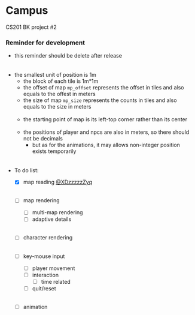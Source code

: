 # Campus
CS201 BK project #2  
   
### Reminder for development
- this reminder should be delete after release   
    <br><br/>
- the smallest unit of position is 1m
    - the block of each tile is 1m*1m
    - the offset of map ```mp_offset``` represents the offset in tiles and also equals to the offest in meters
    - the size of map ```mp_size``` represents the counts in tiles and also equals to the size in meters
    <br><br/>
    - the starting point of map is its left-top corner rather than its center
    <br><br/>
    - the positions of player and npcs are also in meters, so there should not be decimals
      - but as for the animations, it may allows non-integer position exists temporarily   
    <br><br/>
- To do list:
    - [x] map reading [@XDzzzzzZyq](https://github.com/XDzzzzzZyq)
    <br><br/>
    - [ ] map rendering
      - [ ] multi-map rendering
      - [ ] adaptive details
    <br><br/>  
    - [ ] character rendering
    <br><br/> 
    - [ ] key-mouse input
      - [ ] player movement
      - [ ] interaction
        - [ ] time related
      - [ ] quit/reset
    <br><br/>
    - [ ] animation
  
